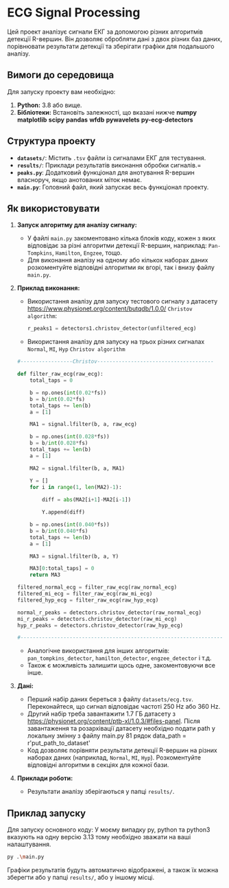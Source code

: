 # ECG Signal Processing

Цей проект аналізує сигнали ЕКГ за допомогою різних алгоритмів детекції R-вершин. Він дозволяє обробляти дані з двох різних баз даних, порівнювати результати детекції та зберігати графіки для подальшого аналізу.

## Вимоги до середовища

Для запуску проекту вам необхідно:

1. **Python:** 3.8 або вище.
2. **Бібліотеки:** Встановіть залежності, що вказані нижче
**numpy**
**matplotlib**
**scipy**
**pandas**
**wfdb**
**pywavelets**
**py-ecg-detectors**

## Структура проекту

- **`datasets/`**: Містить `.tsv` файли із сигналами ЕКГ для тестування.
- **`results/`**: Приклади результатів виконання обробки сигналів.=
- **`peaks.py`**: Додатковий функціонал для анотування R-вершин власноруч, якщо анотованих міток немає.
- **`main.py`**: Головний файл, який запускає весь функціонал проекту.

## Як використовувати

1. **Запуск алгоритму для аналізу сигналу:**
   - У файлі `main.py` закоментовано кілька блоків коду, кожен з яких відповідає за різні алгоритми детекції R-вершин, наприклад: `Pan-Tompkins`, `Hamilton`, `Engzee`, тощо.
   - Для виконання аналізу на одному або кількох наборах даних розкоментуйте відповідні алгоритми як вгорі, так і внизу файлу `main.py`.

2. **Приклад виконання:**
   - Використання аналізу для запуску тестового сигналу з датасету https://www.physionet.org/content/butqdb/1.0.0/ 
     `Christov algorithm`:
     ```python
     r_peaks1 = detectors1.christov_detector(unfiltered_ecg)
     ```
   - Використання аналізу для запуску на трьох різних сигналах `Normal`, `MI`, `Hyp` 
   `Christov algorithm`
   ```python
   #-----------------Christov--------------------------------------

   def filter_raw_ecg(raw_ecg):
       total_taps = 0
   
       b = np.ones(int(0.02*fs))
       b = b/int(0.02*fs)
       total_taps += len(b)
       a = [1]
   
       MA1 = signal.lfilter(b, a, raw_ecg)
   
       b = np.ones(int(0.028*fs))
       b = b/int(0.028*fs)
       total_taps += len(b)
       a = [1]
   
       MA2 = signal.lfilter(b, a, MA1)
   
       Y = []
       for i in range(1, len(MA2)-1):
           
           diff = abs(MA2[i+1]-MA2[i-1])
   
           Y.append(diff)
   
       b = np.ones(int(0.040*fs))
       b = b/int(0.040*fs)
       total_taps += len(b)
       a = [1]
   
       MA3 = signal.lfilter(b, a, Y)
   
       MA3[0:total_taps] = 0
       return MA3
   
   filtered_normal_ecg = filter_raw_ecg(raw_normal_ecg)
   filtered_mi_ecg = filter_raw_ecg(raw_mi_ecg)
   filtered_hyp_ecg = filter_raw_ecg(raw_hyp_ecg)
   
   normal_r_peaks = detectors.christov_detector(raw_normal_ecg)
   mi_r_peaks = detectors.christov_detector(raw_mi_ecg)
   hyp_r_peaks = detectors.christov_detector(raw_hyp_ecg)
   
   #---------------------------------------------------------------------
   ```
   - Аналогічне використання для інших алгоритмів: `pan_tompkins_detector`, `hamilton_detector`, `engzee_detector` і т.д.
   - Також є можливість залишити щось одне, закоментовуючи все інше.

3. **Дані:**
   - Перший набір даних береться з файлу `datasets/ecg.tsv`. Переконайтеся, що сигнал відповідає частоті 250 Hz або 360 Hz.
   - Другий набір треба завантажити 1.7 ГБ датасету з https://physionet.org/content/ptb-xl/1.0.3/#files-panel. Після завантаження та розархівації           датасету необхідно подати path у локальну змінну з         файлу main.py 81 рядок data_path = r'put_path_to_dataset'
   - Код дозволяє порівняти результати детекції R-вершин на різних наборах даних (наприклад, `Normal`, `MI`, `Hyp`). Розкоментуйте відповідні               алгоритми в секціях для кожної бази.

4. **Приклади роботи:**
   - Результати аналізу зберігаються у папці `results/`.

## Приклад запуску

Для запуску основного коду:
У моєму випадку py, python та python3 вказують на одну версію 3.13 тому необхідно зважати на ваші налаштування.
```bash
py .\main.py
```

Графіки результатів будуть автоматично відображені, а також їх можна зберегти або у папці `results/`, або у іншому місці.
